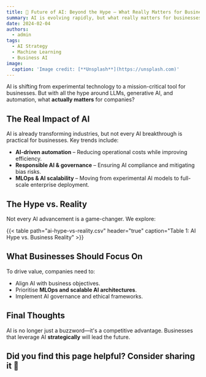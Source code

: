 ```yaml
---
title: 🚀 Future of AI: Beyond the Hype – What Really Matters for Businesses
summary: AI is evolving rapidly, but what really matters for businesses beyond the hype?
date: 2024-02-04
authors:
  - admin
tags:
  - AI Strategy
  - Machine Learning
  - Business AI
image:
  caption: 'Image credit: [**Unsplash**](https://unsplash.com)'
---
```


AI is shifting from experimental technology to a mission-critical tool for businesses. But with all the hype around LLMs, generative AI, and automation, what **actually matters** for companies?  

## The Real Impact of AI  

AI is already transforming industries, but not every AI breakthrough is practical for businesses. Key trends include:  

- **AI-driven automation** – Reducing operational costs while improving efficiency.  
- **Responsible AI & governance** – Ensuring AI compliance and mitigating bias risks.  
- **MLOps & AI scalability** – Moving from experimental AI models to full-scale enterprise deployment.  

## The Hype vs. Reality  

Not every AI advancement is a game-changer. We explore:  

{{< table path="ai-hype-vs-reality.csv" header="true" caption="Table 1: AI Hype vs. Business Reality" >}}  

## What Businesses Should Focus On  

To drive value, companies need to:  

- Align AI with business objectives.  
- Prioritise **MLOps and scalable AI architectures**.  
- Implement AI governance and ethical frameworks.  

## Final Thoughts  

AI is no longer just a buzzword—it's a competitive advantage. Businesses that leverage AI **strategically** will lead the future.  

## Did you find this page helpful? Consider sharing it 🙌  
